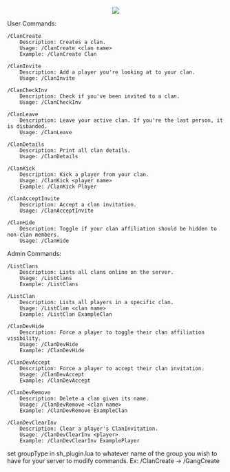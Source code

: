 <p align="center">
  <img src="https://i.imgur.com/4xssqVN.png" />
</p>


User Commands:

    /ClanCreate
        Description: Creates a clan.
        Usage: /ClanCreate <clan name>
        Example: /ClanCreate Clan

    /ClanInvite
        Description: Add a player you're looking at to your clan.
        Usage: /ClanInvite

    /ClanCheckInv
        Description: Check if you've been invited to a clan.
        Usage: /ClanCheckInv

    /ClanLeave
        Description: Leave your active clan. If you're the last person, it is disbanded.
        Usage: /ClanLeave

    /ClanDetails
        Description: Print all clan details.
        Usage: /ClanDetails

    /ClanKick
        Description: Kick a player from your clan.
        Usage: /ClanKick <player name>
        Example: /ClanKick Player

    /ClanAcceptInvite
        Description: Accept a clan invitation.
        Usage: /ClanAcceptInvite

    /ClanHide
        Description: Toggle if your clan affiliation should be hidden to non-clan members.
        Usage: /ClanHide

Admin Commands:

    /ListClans
        Description: Lists all clans online on the server.
        Usage: /ListClans
        Example: /ListClans
        
    /ListClan
        Description: Lists all players in a specific clan.
        Usage: /ListClan <clan name>
        Example: /ListClan ExampleClan
        
    /ClanDevHide
        Description: Force a player to toggle their clan affiliation visibility.
        Usage: /ClanDevHide
        Example: /ClanDevHide

    /ClanDevAccept
        Description: Force a player to accept their clan invitation.
        Usage: /ClanDevAccept
        Example: /ClanDevAccept

    /ClanDevRemove
        Description: Delete a clan given its name.
        Usage: /ClanDevRemove <clan name>
        Example: /ClanDevRemove ExampleClan

    /ClanDevClearInv
        Description: Clear a player's ClanInvitation.
        Usage: /ClanDevClearInv <player>
        Example: /ClanDevClearInv ExamplePlayer

set groupType in sh_plugin.lua to whatever name of the group you wish to have for your server to modify commands. Ex: /ClanCreate -> /GangCreate
